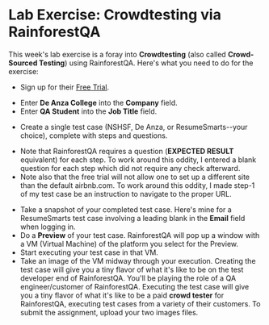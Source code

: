 # Lab Exercise: Crowdtesting via RainforestQA

This week's lab exercise is a foray into **Crowdtesting** (also called **Crowd-Sourced Testing**) using RainforestQA. Here's what you need to do for the exercise:

* Sign up for their [Free Trial](http://info.rainforestqa.com/trial).
 + Enter **De Anza College** into the **Company** field.
 + Enter **QA Student** into the **Job Title** field.
* Create a single test case (NSHSF, De Anza, or ResumeSmarts--your choice), complete with steps and questions. 
 + Note that RainforestQA requires a question (**EXPECTED RESULT** equivalent) for each step. To work around this oddity, I entered a blank question for each step which did not require any check afterward.
 + Note also that the free trial will not allow one to set up a different site than the default airbnb.com. To work around this oddity, I made step-1 of my test case be an instruction to navigate to the proper URL.
* Take a snapshot of your completed test case. Here's mine for a ResumeSmarts test case involving a leading blank in the **Email** field when logging in.
* Do a **Preview** of your test case. RainforestQA will pop up a window with a VM (Virtual Machine) of the platform you select for the Preview.
* Start executing your test case in that VM.
* Take an image of the VM midway through your execution.
Creating the test case will give you a tiny flavor of what it's like to be on the test developer end of RainforestQA. You'll be playing the role of a QA engineer/customer of RainforestQA.
Executing the test case will give you a tiny flavor of what it's like to be a paid **crowd tester** for RainforestQA, executing test cases from a variety of their customers.
To submit the assignment, upload your two images files.